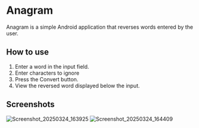 # Anagram

Anagram is a simple Android application that reverses words entered by the user.

## How to use

1. Enter a word in the input field.
2. Enter characters to ignore
2. Press the Convert button.
3. View the reversed word displayed below the input.

## Screenshots

![Screenshot_20250324_163925](https://github.com/user-attachments/assets/0f831bca-6135-4144-8793-f813c4958923)
![Screenshot_20250324_164409](https://github.com/user-attachments/assets/32870f2b-869a-4765-bcff-ed6d72ee154c)
